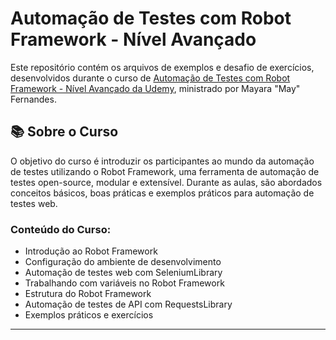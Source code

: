 # Automação de Testes com Robot Framework - Nível Avançado

Este repositório contém os arquivos de exemplos e desafio de exercícios, desenvolvidos durante o curso de [Automação de Testes com Robot Framework - Nível Avançado da Udemy]([https://www.udemy.com/course/automacao-de-testes-com-robot-framework-basico/](https://www.udemy.com/course/automacao-de-testes-com-robot-framework-avancado)), ministrado por Mayara "May" Fernandes. 

## 📚 Sobre o Curso

O objetivo do curso é introduzir os participantes ao mundo da automação de testes utilizando o Robot Framework, uma ferramenta de automação de testes open-source, modular e extensível. Durante as aulas, são abordados conceitos básicos, boas práticas e exemplos práticos para automação de testes web.

### Conteúdo do Curso:
- Introdução ao Robot Framework
- Configuração do ambiente de desenvolvimento
- Automação de testes web com SeleniumLibrary
- Trabalhando com variáveis no Robot Framework
- Estrutura do Robot Framework
- Automação de testes de API com RequestsLibrary
- Exemplos práticos e exercícios

---
